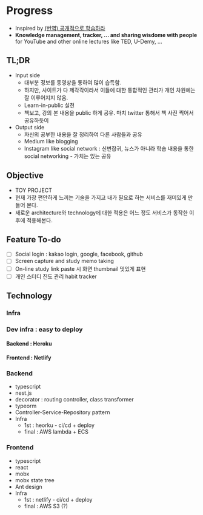 # Progress

-   Inspired by [(번역) 공개적으로 학습하라](https://tkhwang.me/2020-04-22-learn-in-public-korean-translation)
-   **Knowledge management, tracker, ... and sharing wisdome with people** for YouTube and other online lectures like TED, U-Demy, ...

## TL;DR

-   Input side
    -   대부분 정보를 동영상을 통하여 많이 습득함.
    -   하지만, 사이트가 다 제각각이라서 이들에 대한 통합적인 관리가 개인 차원에는 잘 이루어지지 않음.
    -   Learn-in-public 실천
    -   책보고, 강의 본 내용을 public 하게 공유. 마치 twitter 통해서 책 사진 찍어서 공유하듯이
-   Output side
    -   자신의 공부한 내용을 잘 정리하여 다른 사람들과 공유
    -   Medium like blogging
    -   Instagram like social network : 신변잡귀, 뉴스가 아니라 학습 내용을 통한 social networking - 가치는 있는 공유

## Objective

-   TOY PROJECT
-   현재 가장 편안하게 느끼는 기술을 가지고 내가 필요로 하는 서비스를 재미있게 만들어 본다.
-   새로운 architecture와 technology에 대한 적용은 어느 정도 서비스가 동작한 이후에 적용해본다.

## Feature To-do

-   [ ] Social login : kakao login, google, facebook, github
-   [ ] Screen capture and study memo taking
-   [ ] On-line study link paste 시 화면 thumbnail 멋있게 표현
-   [ ] 개인 스터디 진도 관리 habit tracker

## Technology

### Infra

### Dev infra : easy to deploy

#### Backend : Heroku

#### Frontend : Netlify

### Backend

-   typescript
-   nest.js
-   decorator : routing controller, class transformer
-   typeorm
-   Controller-Service-Repository pattern
-   Infra
    -   1st : heorku - ci/cd + deploy
    -   final : AWS lambda + ECS

### Frontend

-   typescript
-   react
-   mobx
-   mobx state tree
-   Ant design
-   Infra
    -   1st : netlify - ci/cd + deploy
    -   final : AWS S3 (?)
